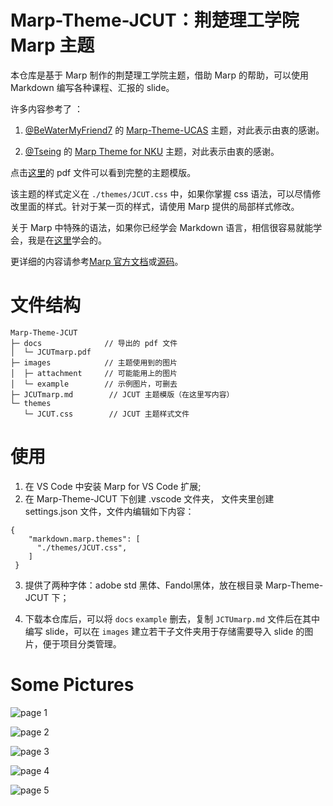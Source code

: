# Marp-Theme-JCUT：荆楚理工学院 Marp 主题

本仓库是基于 Marp 制作的荆楚理工学院主题，借助 Marp 的帮助，可以使用 Markdown 编写各种课程、汇报的 slide。

许多内容参考了 ：

1. [@BeWaterMyFriend7](https://github.com/BeWaterMyFriend7) 的 [Marp-Theme-UCAS](https://github.com/BeWaterMyFriend7/Marp-Theme-UCAS) 主题，对此表示由衷的感谢。

2. [@Tseing](https://github.com/Tseing) 的 [Marp Theme for NKU](https://github.com/Tseing/Marp-Theme-NKU) 主题，对此表示由衷的感谢。


点击[这里](https://github.com/Tseing/Marp-Theme-NKU/blob/master/docs/NKUmarp.pdf)的 pdf 文件可以看到完整的主题模版。

该主题的样式定义在 `./themes/JCUT.css` 中，如果你掌握 css 语法，可以尽情修改里面的样式。针对于某一页的样式，请使用 Marp 提供的局部样式修改。

关于 Marp 中特殊的语法，如果你已经学会 Markdown 语言，相信很容易就能学会，我是在[这里](https://caizhiyuan.gitee.io/categories/skills/20200730-marp.html)学会的。

更详细的内容请参考[Marp 官方文档](https://marpit.marp.app/)或[源码](https://github.com/marp-team/marp-vscode/#readme)。

# 文件结构

```
Marp-Theme-JCUT
├─ docs              // 导出的 pdf 文件
│  └─ JCUTmarp.pdf
├─ images            // 主题使用到的图片
│  ├─ attachment     // 可能能用上的图片
│  └─ example        // 示例图片，可删去
├─ JCUTmarp.md        // JCUT 主题模版（在这里写内容）
└─ themes
   └─ JCUT.css        // JCUT 主题样式文件

```

# 使用

1. 在 VS Code 中安装 Marp for VS Code 扩展;
2. 在 Marp-Theme-JCUT 下创建 .vscode 文件夹， 文件夹里创建 settings.json 文件，文件内编辑如下内容：
```
{
    "markdown.marp.themes": [
      "./themes/JCUT.css",
    ]
 }

```
3. 提供了两种字体：adobe std 黑体、Fandol黑体，放在根目录 Marp-Theme-JCUT 下；

4. 下载本仓库后，可以将 `docs` `example` 删去，复制 `JCTUmarp.md` 文件后在其中编写 slide，可以在 `images` 建立若干子文件夹用于存储需要导入 slide 的图片，便于项目分类管理。

# Some Pictures

![page 1](https://github.com/Tseing/Marp-Theme-JCUT/raw/master/images/example/page1.png)

![page 2](https://github.com/Tseing/Marp-Theme-JCUT/raw/master/images/example/page2.png)

![page 3](https://github.com/Tseing/Marp-Theme-JCUT/raw/master/images/example/page3.png)

![page 4](https://github.com/Tseing/Marp-Theme-JCUT/raw/master/images/example/page4.png)

![page 5](https://github.com/Tseing/Marp-Theme-JCUT/raw/master/images/example/page5.png)
